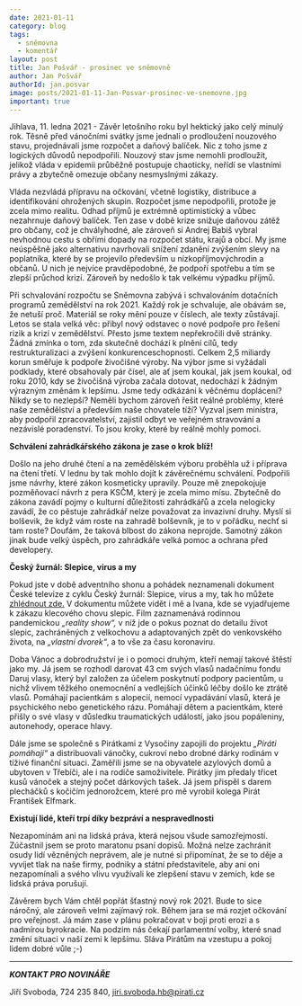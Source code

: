 ```yaml
---
date: 2021-01-11
category: blog
tags:
  - sněmovna
  - komentář
layout: post
title: Jan Pošvář - prosinec ve sněmovně
author: Jan Pošvář
authorId: jan.posvar
image: posts/2021-01-11-Jan-Posvar-prosinec-ve-snemovne.jpg
important: true
---
```


Jihlava, 11. ledna 2021 - Závěr letošního roku byl hektický jako celý minulý rok. Těsně před vánočními svátky jsme jednali o prodloužení nouzového stavu, projednávali jsme rozpočet a daňový balíček. Nic z toho jsme z logických důvodů nepodpořili. Nouzový stav jsme nemohli prodloužit, jelikož vláda v epidemii průběžně postupuje chaoticky, neřídí se vlastními právy a zbytečně omezuje občany nesmyslnými zákazy.

Vláda nezvládá přípravu na očkování, včetně logistiky, distribuce a identifikování ohrožených skupin. Rozpočet jsme nepodpořili, protože je zcela mimo realitu. Odhad příjmů je extrémně optimistický a vůbec nezahrnuje daňový balíček. Ten zase v době krize snižuje daňovou zátěž pro občany, což je chvályhodné, ale zároveň si Andrej Babiš vybral nevhodnou cestu s obřími dopady na rozpočet státu, krajů a obcí. My jsme neúspěšně jako alternativu navrhovali snížení zdanění zvýšením slevy na poplatníka, které by se projevilo především u nízkopříjmovýchrodin a občanů. U nich je nejvíce pravděpodobné, že podpoří spotřebu a tím se zlepší průchod krizí. Zároveň by nedošlo k tak velkému výpadku příjmů.

Při schvalování rozpočtu se Sněmovna zabývá i schvalováním dotačních programů zemědělství na rok 2021. Každý rok je schvaluje, ale obávám se, že netuší proč. Materiál se roky mění pouze v číslech, ale texty zůstávají. Letos se stala velká věc: přibyl nový odstavec o nové podpoře pro řešení rizik a krizí v zemědělství. 
Přesto jsme textem nepřekročili dvě stránky. Žádná zmínka o tom, zda skutečně dochází k plnění cílů, tedy restrukturalizaci a zvýšení konkurenceschopnosti. Celkem 2,5 miliardy korun směřuje k podpoře živočišné výroby. Na výbor jsme si vyžádali podklady, které obsahovaly pár čísel, ale ať jsem koukal, jak jsem koukal, od roku 2010, kdy se živočišná výroba začala dotovat, nedochází k žádným výrazným změnám k lepšímu. Jsme tedy odkázáni k věčnému doplácení? Nikdy se to nezlepší? Neměli bychom zároveň řešit reálné problémy, které naše zemědělství a především naše chovatele tíží? Vyzval jsem ministra, aby podpořil zpracovatelství, zajistil odbyt ve veřejném stravování a nezávislé poradenství. To jsou kroky, které by reálně mohly pomoci.

**Schválení zahrádkářského zákona je zase o krok blíž!**

Došlo na jeho druhé čtení a na zemědělském výboru proběhla už i příprava na čtení třetí. V lednu by tak mohlo dojít k závěrečnému schválení. Podpořili jsme návrhy, které zákon kosmeticky upravily. Pouze mě znepokojuje pozměňovací návrh z pera KSČM, který je zcela mimo mísu. Zbytečně do zákona zavádí pojmy o kulturní důležitosti zahrádkářů a zcela nelogicky zavádí, že co pěstuje zahrádkář nelze považovat za invazivní druhy. Myslí si bolševik, že když vám roste na zahradě bolševník, je to v pořádku, nechť si tam roste? Doufám, že taková blbost do zákona neprojde. Samotný zákon jinak bude velký úspěch, pro zahrádkáře velká pomoc a ochrana před developery.

**Český žurnál: Slepice, virus a my**

Pokud jste v době adventního shonu a pohádek neznamenali dokument České televize z cyklu Český žurnál: Slepice, virus a my, tak ho můžete [zhlédnout zde.](https://www.ceskatelevize.cz/porady/10408111009-cesky-zurnal/218562262600004-slepice-virus-a-my/) V dokumentu můžete vidět i mě a Ivana, kde se vyjadřujeme k zákazu klecového chovu slepic. Film zaznamenává rodinnou pandemickou *„reality show“,* v níž jde o pokus poznat do detailu život slepic, zachráněných z velkochovu a adaptovaných zpět do venkovského života, na *„vlastní dvorek“*, a to vše za času koronaviru.

Doba Vánoc a dobrodružství je i o pomoci druhým, kteří nemají takové štěstí jako my. Já jsem se rozhodl darovat 43 cm svých vlasů nadačnímu fondu Daruj vlasy, který byl založen za účelem poskytnutí podpory pacientům, u nichž vlivem těžkého onemocnění a vedlejších účinků léčby došlo ke ztrátě vlasů. Pomáhají pacientkám s alopecií, nemocí vypadávání vlasů, která je psychického nebo genetického rázu. Pomáhají dětem a pacientkám, které přišly o své vlasy v důsledku traumatických událostí, jako jsou popáleniny, autonehody, operace hlavy.

Dále jsme se společně s Pirátkami z Vysočiny zapojili do projektu *„Piráti pomáhají“* a distribuovali vánočky, cukroví nebo drobné dárky rodinám v tíživé finanční situaci. Zaměřili jsme se na obyvatele azylových domů a ubytoven v Třebíči, ale i na rodiče samoživitele. Pirátky jim předaly třicet kusů vánoček a stejný počet dárkových tašek. Já jsem přispěl s darem plecháčků s kočičím jednorožcem, které pro mě vyrobil kolega Pirát František Elfmark.

**Existují lidé, kteří trpí díky bezpráví a nespravedlnosti**

Nezapomínám ani na lidská práva, která nejsou všude samozřejmostí. Zúčastnil jsem se proto maratonu psaní dopisů. Možná nelze zachránit osudy lidí vězněných neprávem, ale je nutné si připomínat, že se to děje a vyvíjet tlak na naše firmy, podniky a státní představitele, aby ani oni nezapomínali a svého vlivu využívali ke zlepšení stavu v zemích, kde se lidská práva porušují.

Závěrem bych Vám chtěl popřát šťastný nový rok 2021. Bude to sice náročný, ale zároveň velmi zajímavý rok. Během jara se má rozjet očkování pro veřejnost. Já mám zase v plánu pokračovat v boji proti erozi a s nadmírou byrokracie. Na podzim nás čekají parlamentní volby, které snad změní situaci v naší zemi k lepšímu. Sláva Pirátům na vzestupu a pokoj lidem dobré vůle ;-)  

---

***KONTAKT PRO NOVINÁŘE*** 

Jiří Svoboda, 724 235 840, <jiri.svoboda.hb@pirati.cz>
